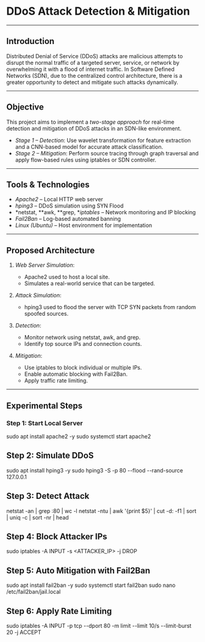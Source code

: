 # DDoS Attack Detection & Mitigation

---

## Introduction

Distributed Denial of Service (DDoS) attacks are malicious attempts to disrupt the normal traffic of a targeted server, service, or network by overwhelming it with a flood of internet traffic. In Software Defined Networks (SDN), due to the centralized control architecture, there is a greater opportunity to detect and mitigate such attacks dynamically.

---

## Objective

This project aims to implement a *two-stage approach* for real-time detection and mitigation of DDoS attacks in an SDN-like environment.

- *Stage 1 – Detection*: Use wavelet transformation for feature extraction and a CNN-based model for accurate attack classification.
- *Stage 2 – Mitigation*: Perform source tracing through graph traversal and apply flow-based rules using iptables or SDN controller.

---

## Tools & Technologies

- *Apache2* – Local HTTP web server
- *hping3* – DDoS simulation using SYN Flood
- *netstat, **awk, **grep, **iptables* – Network monitoring and IP blocking
- *Fail2Ban* – Log-based automated banning
- *Linux (Ubuntu)* – Host environment for implementation

---

## Proposed Architecture

1. *Web Server Simulation*:
   - Apache2 used to host a local site.
   - Simulates a real-world service that can be targeted.

2. *Attack Simulation*:
   - hping3 used to flood the server with TCP SYN packets from random spoofed sources.

3. *Detection*:
   - Monitor network using netstat, awk, and grep.
   - Identify top source IPs and connection counts.

4. *Mitigation*:
   - Use iptables to block individual or multiple IPs.
   - Enable automatic blocking with Fail2Ban.
   - Apply traffic rate limiting.

---

## Experimental Steps

### Step 1: Start Local Server

sudo apt install apache2 -y
sudo systemctl start apache2

## Step 2: Simulate DDoS
sudo apt install hping3 -y
sudo hping3 -S -p 80 --flood --rand-source 127.0.0.1

## Step 3: Detect Attack
netstat -an | grep :80 | wc -l
netstat -ntu | awk '{print $5}' | cut -d: -f1 | sort | uniq -c | sort -nr | head

## Step 4: Block Attacker IPs
sudo iptables -A INPUT -s <ATTACKER_IP> -j DROP

## Step 5: Auto Mitigation with Fail2Ban
sudo apt install fail2ban -y
sudo systemctl start fail2ban
sudo nano /etc/fail2ban/jail.local

## Step 6: Apply Rate Limiting
sudo iptables -A INPUT -p tcp --dport 80 -m limit --limit 10/s --limit-burst 20 -j ACCEPT

